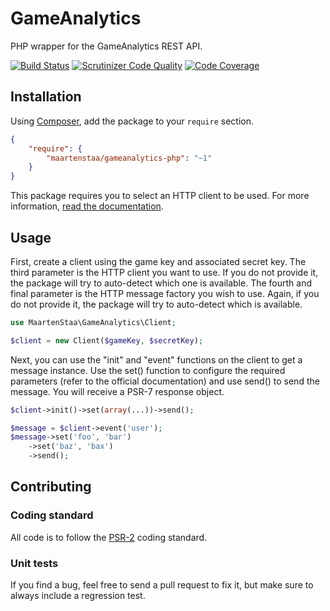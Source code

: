 # GameAnalytics

PHP wrapper for the GameAnalytics REST API.

[![Build Status](https://travis-ci.org/MaartenStaa/gameanalytics-php.svg)][1]
[![Scrutinizer Code Quality](https://scrutinizer-ci.com/g/MaartenStaa/gameanalytics-php/badges/quality-score.png?b=master)][2]
[![Code Coverage](https://scrutinizer-ci.com/g/MaartenStaa/gameanalytics-php/badges/coverage.png?b=master)][3]

## Installation

Using [Composer](http://getcomposer.org/), add the package to your `require` section.

```json
{
	"require": {
		"maartenstaa/gameanalytics-php": "~1"
	}
}
```

This package requires you to select an HTTP client to be used. For more information,
[read the documentation][4].

## Usage

First, create a client using the game key and associated secret key. The third
parameter is the HTTP client you want to use. If you do not provide it, the package
will try to auto-detect which one is available. The fourth and final parameter is
the HTTP message factory you wish to use. Again, if you do not provide it, the package
will try to auto-detect which is available.

```php
use MaartenStaa\GameAnalytics\Client;

$client = new Client($gameKey, $secretKey);
```

Next, you can use the "init" and "event" functions on the client to get a message
instance. Use the set() function to configure the required parameters (refer to the
official documentation) and use send() to send the message. You will receive a
PSR-7 response object.

```php
$client->init()->set(array(...))->send();

$message = $client->event('user');
$message->set('foo', 'bar')
	->set('baz', 'bax')
	->send();
```

## Contributing

### Coding standard

All code is to follow the [PSR-2][5] coding standard.

### Unit tests

If you find a bug, feel free to send a pull request to fix it, but make sure to
always include a regression test.

[1]: https://travis-ci.org/MaartenStaa/gameanalytics-php
[2]: https://scrutinizer-ci.com/g/MaartenStaa/gameanalytics-php/?branch=master
[3]: https://scrutinizer-ci.com/g/MaartenStaa/gameanalytics-php/?branch=master
[4]: http://php-http.readthedocs.org/en/latest/
[5]: https://github.com/php-fig/fig-standards/blob/master/accepted/PSR-2-coding-style-guide.md
